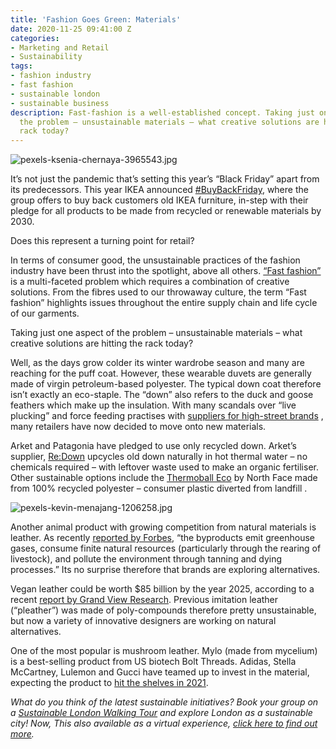 ```yaml
---
title: 'Fashion Goes Green: Materials'
date: 2020-11-25 09:41:00 Z
categories:
- Marketing and Retail
- Sustainability
tags:
- fashion industry
- fast fashion
- sustainable london
- sustainable business
description: Fast-fashion is a well-established concept. Taking just one aspect of
  the problem – unsustainable materials – what creative solutions are hitting the
  rack today?
---
```


![pexels-ksenia-chernaya-3965543.jpg](/uploads/pexels-ksenia-chernaya-3965543.jpg)

It’s not just the pandemic that’s setting this year’s “Black Friday” apart from its predecessors. This year IKEA announced [#BuyBackFriday](https://www.ingka.com/news/ikea-launches-alternative-black-friday-campaign-a-deal-for-the-climate/), where the group offers to buy back customers old IKEA furniture, in-step with their pledge for all products to be made from recycled or renewable materials by 2030. 

Does this represent a turning point for retail?

In terms of consumer good, the unsustainable practices of the fashion industry have been thrust into the spotlight, above all others. [“Fast fashion”](https://www.insiderlondon.com/blog/is-fast-fashion-here-to-stay/) is a multi-faceted problem which requires a combination of creative solutions. From the fibres used to our throwaway culture, the term “Fast fashion” highlights issues throughout the entire supply chain and life cycle of our garments. 

Taking just one aspect of the problem – unsustainable materials – what creative solutions are hitting the rack today?

Well, as the days grow colder its winter wardrobe season and many are reaching for the puff coat. However, these wearable duvets are generally made of virgin petroleum-based polyester. The typical down coat therefore isn’t exactly an eco-staple. The “down” also refers to the duck and goose feathers which make up the insulation. With many scandals over “live plucking” and force feeding practises with [suppliers for high-street brands](https://www.theguardian.com/world/2016/jan/14/winter-coat-ethically-produced-down-goose-feathers) , many retailers have now decided to move onto new materials. 

Arket and Patagonia have pledged to use only recycled down. Arket’s supplier, [Re:Down](https://www.re-down.com/) upcycles old down naturally in hot thermal water – no chemicals required – with leftover waste used to make an organic fertiliser. Other sustainable options include the [Thermoball Eco](https://www.standard.co.uk/fashion/eco-puffers-sustainable-jackets-a4279336.html) by North Face made from 100% recycled polyester – consumer plastic diverted from landfill . 

![pexels-kevin-menajang-1206258.jpg](/uploads/pexels-kevin-menajang-1206258.jpg)

Another animal product with growing competition from natural materials is leather. As recently [reported by Forbes](https://www.forbes.com/sites/lelalondon/2020/11/16/this-fungus-is-fast-becoming-luxury-fashions-favorite-material/?sh=164d66c078a9), “the byproducts emit greenhouse gases, consume finite natural resources (particularly through the rearing of livestock), and pollute the environment through tanning and dying processes.” Its no surprise therefore that brands are exploring alternatives.

Vegan leather could be worth $85 billion by the year 2025, according to a recent [report by Grand View Research](https://www.greenmatters.com/p/mushroom-unleather-fashion-industry). Previous imitation leather (“pleather”) was made of poly-compounds therefore pretty unsustainable, but now a variety of innovative designers are working on natural alternatives.

One of the most popular is mushroom leather. Mylo (made from mycelium) is a best-selling product from US biotech Bolt Threads. Adidas, Stella McCartney, Lulemon and Gucci have teamed up to invest in the material, expecting the product to [hit the shelves in 2021](https://www.dezeen.com/2020/10/08/mylo-consortium-adidas-stella-mccartney-lululemon-kering-mycelium/).  

*What do you think of the latest sustainable initiatives? Book your group on a [Sustainable London Walking Tour](https://www.insiderlondon.com/london/educational-tours/sustainable-london-architecture-tour/#sustainable-london-tour) and explore London as a sustainable city! Now, This also available as a virtual experience, [click here to find out more](https://www.insiderlondon.com/online-education/virtual-tours/#virtual-london-sustainability-tour).*
